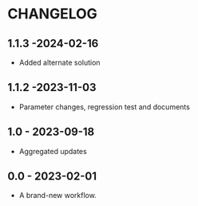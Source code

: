 # CHANGELOG

## 1.1.3 -2024-02-16
- Added alternate solution

## 1.1.2 -2023-11-03
- Parameter changes, regression test and documents

## 1.0 - 2023-09-18
- Aggregated updates

## 0.0 - 2023-02-01
- A brand-new workflow.
